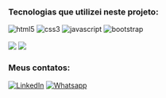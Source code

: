 ### Tecnologias que utilizei neste projeto:
<div style="display: inline_block">
<img alt="html5" src="https://img.shields.io/badge/HTML5-E34F26?style=for-the-badge&logo=html5&logoColor=white">
<img alt="css3" src="https://img.shields.io/badge/CSS3-1572B6?style=for-the-badge&logo=css3&logoColor=white">
<img alt="javascript" src="https://img.shields.io/badge/JavaScript-323330?style=for-the-badge&logo=javascript&logoColor=F7DF1E">
<img alt="bootstrap" src="https://img.shields.io/badge/Bootstrap-563D7C?style=for-the-badge&logo=bootstrap&logoColor=white">
</div>
<br>
<img src="https://github.com/dev-bars/lp-lancamento/blob/Master/lancamento%20site%20GranValle%201%20html%20css%20JavaScript.PNG">
<img src="https://github.com/dev-bars/lp-lancamento/blob/Master/lancamento%20site%20GranValle%202%20html%20css%20JavaScript.PNG">

### Meus contatos:
[![LinkedIn](https://img.shields.io/badge/LinkedIn-0077B5?style=for-the-badge&logo=linkedin&logoColor=white)](https://www.linkedin.com/in/renanbars/) [![Whatsapp](https://img.shields.io/badge/WhatsApp-25D366?style=for-the-badge&logo=whatsapp&logoColor=white)](https://api.whatsapp.com/send/?phone=5519992817355&text&type=phone_number&app_absent=0)
<br><br>
